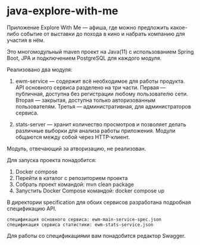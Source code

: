 # java-explore-with-me

Приложение Explore With Me — афиша, где можно предложить какое-либо событие 
от выставки до похода в кино и набрать компанию для участия в нём.

Это многомодульный maven проект на Java(11) с использованием Spring Boot, JPA
и подключением PostgreSQL для каждого модуля.

Реализовано два модуля:
 1. ewm-service — содержит всё необходимое для работы продукта.
 API основного сервиса разделено на три части. 
 Первая — публичная, доступна без регистрации любому пользователю сети. 
 Вторая — закрытая, доступна только авторизованным пользователям. 
 Третья — административная, для администраторов сервиса.
    
 2. stats-server — хранит количество просмотров и позволяет 
 делать различные выборки для анализа работы приложения. 
 Модули общаются между собой через HTTP-клиент.

Модуль, отвечающий за атворизацию, не реализован.

Для запуска проекта понадобится:
1. Docker compose
2. Перейти в каталог с репозиторием проекта
3. Собрать проект командой: mvn clean package 
4. Запустить Docker Compose командой: docker compose up

В директории specification для обоих сервисов разработана подробная спецификацию API.

    спецификация основного сервиса: ewm-main-service-spec.json
    спецификация сервиса статистики: ewm-stats-service.json

Для работы со спецификациями вам понадобится редактор Swagger.